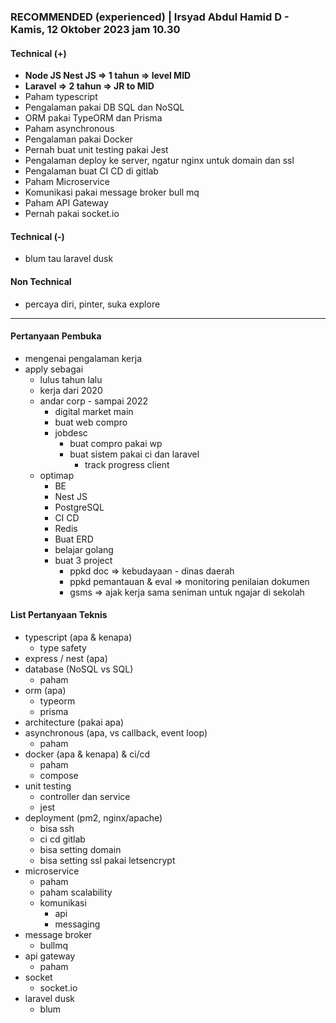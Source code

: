 ### **RECOMMENDED (experienced)** | Irsyad Abdul Hamid D - Kamis, 12 Oktober 2023 jam 10.30

#### Technical (+) 

- **Node JS Nest JS => 1 tahun => level MID**  
- **Laravel => 2 tahun => JR to MID**
- Paham typescript
- Pengalaman pakai DB SQL dan NoSQL
- ORM pakai TypeORM dan Prisma
- Paham asynchronous
- Pengalaman pakai Docker
- Pernah buat unit testing pakai Jest
- Pengalaman deploy ke server, ngatur nginx untuk domain dan ssl
- Pengalaman buat CI CD di gitlab
- Paham Microservice 
- Komunikasi pakai message broker bull mq
- Paham API Gateway
- Pernah pakai socket.io

#### Technical (-)  

- blum tau laravel dusk

#### Non Technical  

- percaya diri, pinter, suka explore

---

#### Pertanyaan Pembuka

- mengenai pengalaman kerja  
- apply sebagai
	- lulus tahun lalu
	- kerja dari 2020
	- andar corp - sampai 2022
		- digital market main
		- buat web compro
		- jobdesc
			- buat compro pakai wp
			- buat sistem pakai ci dan laravel
				- track progress client
	- optimap
		- BE
		- Nest JS
		- PostgreSQL
		- CI CD
		- Redis
		- Buat ERD
		- belajar golang
		- buat 3 project
			- ppkd doc => kebudayaan - dinas daerah
			- ppkd pemantauan & eval => monitoring penilaian dokumen
			- gsms => ajak kerja sama seniman untuk ngajar di sekolah 


#### List Pertanyaan Teknis

- typescript (apa & kenapa)
	- type safety
- express / nest (apa)
- database (NoSQL vs SQL)
	- paham
- orm (apa)
	- typeorm 
	- prisma
- architecture (pakai apa)
- asynchronous (apa, vs callback, event loop)
	- paham
- docker (apa & kenapa) & ci/cd
	- paham
	- compose
- unit testing
	- controller dan service
	- jest
- deployment (pm2, nginx/apache)
	- bisa ssh
	- ci cd gitlab
	- bisa setting domain
	- bisa setting ssl pakai letsencrypt
- microservice
	- paham
	- paham scalability
	- komunikasi
		- api
		- messaging
- message broker
	- bullmq
- api gateway
	- paham
- socket
	- socket.io
- laravel dusk
	- blum